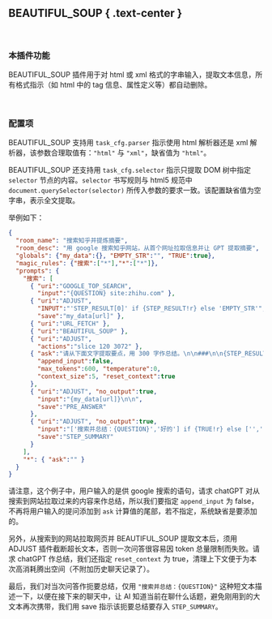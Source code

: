 BEAUTIFUL_SOUP { .text-center }
---------------

&nbsp;

### 本插件功能

BEAUTIFUL_SOUP 插件用于对 html 或 xml 格式的字串输入，提取文本信息，所有格式指示（如 html 中的 tag 信息、属性定义等）都自动删除。

&nbsp;

### 配置项

BEAUTIFUL_SOUP 支持用 `task_cfg.parser` 指示使用 html 解析器还是 xml 解析器，该参数合理取值有：`"html"` 与 `"xml"`，缺省值为 `"html"`。

BEAUTIFUL_SOUP 还支持用 `task_cfg.selector` 指示只提取 DOM 树中指定 `selector` 节点的内容。`selector` 书写规则与 html5 规范中 `document.querySelector(selector)` 所传入参数的要求一致。该配置缺省值为空字串，表示全文提取。

举例如下：

``` json
{
  "room_name": "搜索知乎并提炼摘要",
  "room_desc": "用 google 搜索知乎网站，从首个网址拉取信息并让 GPT 提取摘要",
  "globals": {"my_data":{}, "EMPTY_STR":"", "TRUE":true},
  "magic_rules": {"搜索":["*"],"*":["*"]},
  "prompts": {
    "搜索": [
      { "uri":"GOOGLE_TOP_SEARCH",
        "input":"{QUESTION} site:zhihu.com" },
      { "uri":"ADJUST",
        "INPUT":"'STEP_RESULT[0]' if {STEP_RESULT!r} else 'EMPTY_STR'",
        "save":"my_data[url]" },
      { "uri":"URL_FETCH" },
      { "uri":"BEAUTIFUL_SOUP" },
      { "uri":"ADJUST",
        "actions":"slice 120 3072" },
      { "ask":"请从下面文字提取要点，用 300 字作总结。\n\n###\n\n{STEP_RESULT}",
        "append_input":false,
        "max_tokens":600, "temperature":0,
        "context_size":5, "reset_context":true
      },
      { "uri":"ADJUST", "no_output":true,
        "input":"{my_data[url]}\n\n",
        "save":"PRE_ANSWER"
      },
      { "uri":"ADJUST", "no_output":true,
        "input":"['搜索并总结：{QUESTION}','好的'] if {TRUE!r} else ['','']",
        "save":"STEP_SUMMARY"
      }
    ],
    "*": { "ask":"" }
  }
}
```

请注意，这个例子中，用户输入的是供 google 搜索的语句，请求 chatGPT 对从搜索到网站拉取过来的内容来作总结，所以我们要指定 `append_input` 为 false，不再将用户输入的提问添加到 `ask` 计算值的尾部，若不指定，系统缺省是要添加的。

另外，从搜索到的网站拉取网页并 BEAUTIFUL_SOUP 提取文本后，须用 ADJUST 插件截断超长文本，否则一次问答很容易因 token 总量限制而失败。请求 chatGPT 作总结，我们还指定 `reset_context` 为 true，清理上下文便于为本次高消耗腾出空间（不附加历史聊天记录了）。

最后，我们对当次问答作扼要总结，仅用 `"搜索并总结：{QUESTION}"` 这种短文本描述一下，以便在接下来的聊天中，让 AI 知道当前在聊什么话题，避免刚用到的大文本再次携带，我们用 save 指示该扼要总结要存入 `STEP_SUMMARY`。

&nbsp;
